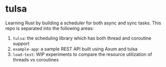 # tulsa

Learning Rust by building a scheduler for both async and sync tasks. This repo is separated into the following areas:
1. `tulsa`: the scheduling library which has both thread and coroutine support
1. `example-app`: a sample REST API built using Axum and tulsa
1. `load-test`: WIP experiments to compare the resource utilization of threads vs coroutines
